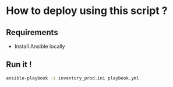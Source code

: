 # How to deploy using this script ?

## Requirements

- Install Ansible locally

## Run it !

```bash
ansible-playbook -i inventory_prod.ini playbook.yml
```
